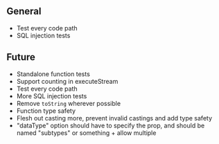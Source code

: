 ## General

- Test every code path
- SQL injection tests

## Future

- Standalone function tests
- Support counting in executeStream
- Test every code path
- More SQL injection tests
- Remove `toString` wherever possible
- Function type safety
- Flesh out casting more, prevent invalid castings and add type safety
- "dataType" option should have to specify the prop, and should be named "subtypes" or something + allow multiple
